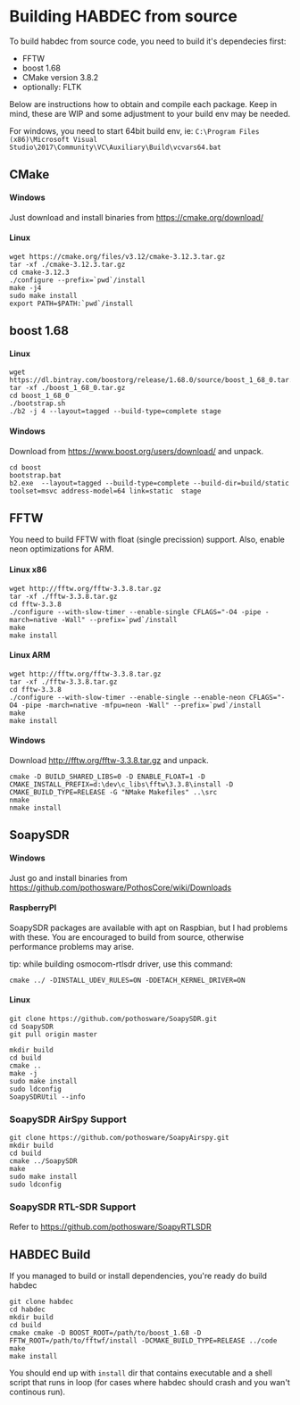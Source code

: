 # Building HABDEC from source

To build habdec from source code, you need to build it's dependecies first:
- FFTW
- boost 1.68
- CMake version 3.8.2
- optionally: FLTK

Below are instructions how to obtain and compile each package. Keep in mind, these are WIP and some adjustment to your build env may be needed.

For windows, you need to start 64bit build env, ie: `C:\Program Files (x86)\Microsoft Visual Studio\2017\Community\VC\Auxiliary\Build\vcvars64.bat`

## CMake

#### Windows
Just download and install binaries from https://cmake.org/download/

#### Linux
    wget https://cmake.org/files/v3.12/cmake-3.12.3.tar.gz
    tar -xf ./cmake-3.12.3.tar.gz
    cd cmake-3.12.3
    ./configure --prefix=`pwd`/install
    make -j4
    sudo make install
    export PATH=$PATH:`pwd`/install


## boost 1.68

#### Linux
    wget https://dl.bintray.com/boostorg/release/1.68.0/source/boost_1_68_0.tar.gz
    tar -xf ./boost_1_68_0.tar.gz
    cd boost_1_68_0
    ./bootstrap.sh
    ./b2 -j 4 --layout=tagged --build-type=complete stage

#### Windows
Download from https://www.boost.org/users/download/ and unpack.

    cd boost
    bootstrap.bat
    b2.exe  --layout=tagged --build-type=complete --build-dir=build/static toolset=msvc address-model=64 link=static  stage


## FFTW
You need to build FFTW with float (single precission) support. Also, enable neon optimizations for ARM.

#### Linux x86
    wget http://fftw.org/fftw-3.3.8.tar.gz
    tar -xf ./fftw-3.3.8.tar.gz
    cd fftw-3.3.8
    ./configure --with-slow-timer --enable-single CFLAGS="-O4 -pipe -march=native -Wall" --prefix=`pwd`/install
    make
    make install

#### Linux ARM
    wget http://fftw.org/fftw-3.3.8.tar.gz
    tar -xf ./fftw-3.3.8.tar.gz
    cd fftw-3.3.8
    ./configure --with-slow-timer --enable-single --enable-neon CFLAGS="-O4 -pipe -march=native -mfpu=neon -Wall" --prefix=`pwd`/install
    make
    make install

#### Windows
Download http://fftw.org/fftw-3.3.8.tar.gz and unpack.

    cmake -D BUILD_SHARED_LIBS=0 -D ENABLE_FLOAT=1 -D CMAKE_INSTALL_PREFIX=d:\dev\c_libs\fftw\3.3.8\install -D CMAKE_BUILD_TYPE=RELEASE -G "NMake Makefiles" ..\src
    nmake
    nmake install


## SoapySDR

#### Windows
Just go and install binaries from https://github.com/pothosware/PothosCore/wiki/Downloads

#### RaspberryPI
SoapySDR packages are available with apt on Raspbian, but I had problems with these.
You are encouraged to build from source, otherwise performance problems may arise.

tip: while building osmocom-rtlsdr driver, use this command:

    cmake ../ -DINSTALL_UDEV_RULES=ON -DDETACH_KERNEL_DRIVER=ON

#### Linux

    git clone https://github.com/pothosware/SoapySDR.git
    cd SoapySDR
    git pull origin master

    mkdir build
    cd build
    cmake ..
    make -j
    sudo make install
    sudo ldconfig
    SoapySDRUtil --info

### SoapySDR AirSpy Support

    git clone https://github.com/pothosware/SoapyAirspy.git
    mkdir build
    cd build
    cmake ../SoapySDR
    make
    sudo make install
    sudo ldconfig

### SoapySDR RTL-SDR Support
Refer to https://github.com/pothosware/SoapyRTLSDR


## HABDEC Build

If you managed to build or install dependencies, you're ready do build habdec

    git clone habdec
    cd habdec
    mkdir build
    cd build
    cmake cmake -D BOOST_ROOT=/path/to/boost_1.68 -D FFTW_ROOT=/path/to/fftwf/install -DCMAKE_BUILD_TYPE=RELEASE ../code
    make
    make install

You should end up with `install` dir that contains executable and a shell script that runs in loop (for cases where habdec should crash and you wan't continous run).